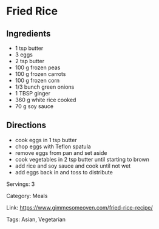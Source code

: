 # Fried Rice

## Ingredients
- 1 tsp butter
- 3 eggs
- 2 tsp butter
- 100 g frozen peas
- 100 g frozen carrots
- 100 g frozen corn
- 1/3 bunch green onions
- 1 TBSP ginger
- 360 g white rice cooked
- 70 g soy sauce

## Directions
- cook eggs in 1 tsp butter
- chop eggs with Teflon spatula
- remove eggs from pan and set aside
- cook vegetables in 2 tsp butter until starting to brown
- add rice and soy sauce and cook until not wet
- add eggs back in and toss to distribute

Servings: 3

Category: Meals

Link: https://www.gimmesomeoven.com/fried-rice-recipe/

Tags: Asian, Vegetarian
